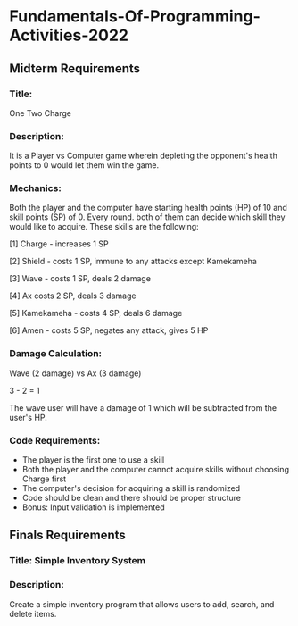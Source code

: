 # Fundamentals-Of-Programming-Activities-2022
## Midterm Requirements
### Title: 
One Two Charge

### Description: 

It is a Player vs Computer game wherein depleting the opponent's health points to 0 would let them win the game.

### Mechanics:

Both the player and the computer have starting health points (HP) of 10 and skill points (SP) of 0. Every round. both of them can decide 
which skill they would like to acquire. These skills are the following:

[1] Charge - increases 1 SP

[2] Shield - costs 1 SP, immune to any attacks except Kamekameha

[3] Wave - costs 1 SP, deals 2 damage

[4] Ax  costs 2 SP, deals 3 damage

[5] Kamekameha - costs 4 SP, deals 6 damage

[6] Amen - costs 5 SP, negates any attack, gives 5 HP

### Damage Calculation:

Wave (2 damage) vs Ax (3 damage)

3 - 2 = 1 

The wave user will have a damage of 1 which will be subtracted from the user's HP.

### Code Requirements:
- The player is the first one to use a skill
- Both the player and the computer cannot acquire skills without choosing Charge first
- The computer's decision for acquiring a skill is randomized
- Code should be clean and there should be proper structure
- Bonus: Input validation is implemented

## Finals Requirements
### Title: Simple Inventory System
### Description: 
Create a simple inventory program that allows users to add, search, and delete items. 
